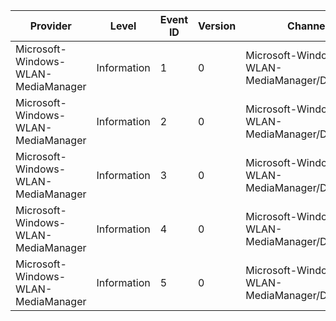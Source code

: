 Provider                             |  Level        |  Event ID  |  Version  |  Channel                                         |  Task                 |  Opcode  |  Keyword  |  Message
-------------------------------------|---------------|------------|-----------|--------------------------------------------------|-----------------------|----------|-----------|---------
Microsoft-Windows-WLAN-MediaManager  |  Information  |  1         |  0        |  Microsoft-Windows-WLAN-MediaManager/Diagnostic  |  Create_Context_Menu  |  Start   |           |
Microsoft-Windows-WLAN-MediaManager  |  Information  |  2         |  0        |  Microsoft-Windows-WLAN-MediaManager/Diagnostic  |  Create_Context_Menu  |  Stop    |           |
Microsoft-Windows-WLAN-MediaManager  |  Information  |  3         |  0        |  Microsoft-Windows-WLAN-MediaManager/Diagnostic  |  Show_Data_Usage      |          |           |
Microsoft-Windows-WLAN-MediaManager  |  Information  |  4         |  0        |  Microsoft-Windows-WLAN-MediaManager/Diagnostic  |  Hide_Data_Usage      |          |           |
Microsoft-Windows-WLAN-MediaManager  |  Information  |  5         |  0        |  Microsoft-Windows-WLAN-MediaManager/Diagnostic  |  Change_Network_Cost  |          |           |